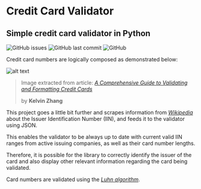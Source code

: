 # Credit Card Validator

## Simple credit card validator in Python

![GitHub issues](https://img.shields.io/github/issues-raw/gpmarchi/credit-card-validator)
![GitHub last commit](https://img.shields.io/github/last-commit/gpmarchi/credit-card-validator)
![GitHub](https://img.shields.io/github/license/gpmarchi/credit-card-validator)

Credit card numbers are logically composed as demonstrated below:

[example-card]: https://miro.medium.com/max/460/0*2sYEHfIj5UHkF3CI

![alt text][example-card]

> Image extracted from article: <cite>[_A Comprehensive Guide to Validating and Formatting Credit Cards_][1]<cite>
>
> by **Kelvin Zhang**

[1]:https://medium.com/hootsuite-engineering/a-comprehensive-guide-to-validating-and-formatting-credit-cards-b9fa63ec7863?target="_blank"

This project goes a little bit further and scrapes information from
[_Wikipedia_](https://en.wikipedia.org/wiki/Payment_card_number#Issuer_identification_number_(IIN)?target="_blank")
about the Issuer Identification Number (IIN), and feeds it to the validator
using JSON.

This enables the validator to be always up to date with current valid IIN ranges
from active issuing companies, as well as their card number lengths.

Therefore, it is possible for the library to correctly identify the issuer of the card and also display other relevant information regarding the card being validated.

Card numbers are validated using the [_Luhn algorithm_](https://en.wikipedia.org/wiki/Luhn_algorithm#Implementation_examples?target="_blank").
